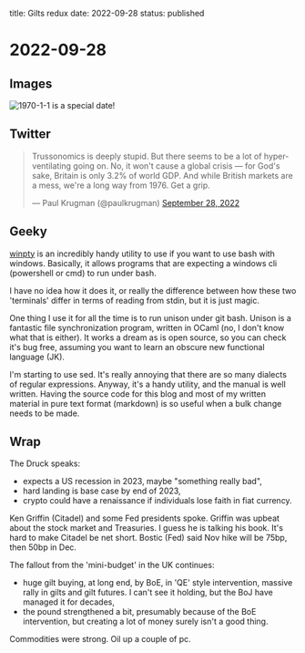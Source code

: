 title: Gilts redux
date: 2022-09-28
status: published

# 2022-09-28

## Images
![1970-1-1 is a special date!](https://imgs.xkcd.com/comics/historical_dates.png)
## Twitter
<blockquote class="twitter-tweet"><p lang="en" dir="ltr">Trussonomics is deeply stupid. But there seems to be a lot of hyperventilating going on. No, it won&#39;t cause a global crisis — for God&#39;s sake, Britain is only 3.2% of world GDP. And while British markets are a mess, we&#39;re a long way from 1976. Get a grip.</p>&mdash; Paul Krugman (@paulkrugman) <a href="https://twitter.com/paulkrugman/status/1575132152982900739?ref_src=twsrc%5Etfw">September 28, 2022</a></blockquote> <script async src="https://platform.twitter.com/widgets.js" charset="utf-8"></script> 

## Geeky

[winpty](https://github.com/rprichard/winpty) is an incredibly handy utility to use if you want to use bash with windows.
Basically, it allows programs that are expecting a windows cli (powershell or cmd) to run under bash.

I have no idea how it does it, or really the difference between how these two 'terminals' differ in terms of reading from stdin, but it is just magic.

One thing I use it for all the time is to run unison under git bash.  Unison is a fantastic file synchronization program, written in OCaml (no, I don't know what that is either). It works a dream as is open source, so you can check it's bug free, assuming you want to learn an obscure new functional language (JK).

I'm starting to use sed. It's really annoying that there are so many dialects of regular expressions. 
Anyway, it's a handy utility, and the manual is well written. 
Having the source code for this blog and most of my written material in pure text format (markdown) is so useful when a bulk change needs to be made.

## Wrap
The Druck speaks:

- expects a US recession in 2023, maybe "something really bad",
- hard landing is base case by end of 2023,
- crypto could have a renaissance if individuals lose faith in fiat currency.

Ken Griffin (Citadel) and some Fed presidents spoke. Griffin was upbeat about the stock market and Treasuries. I guess he is talking his book. It's hard to make Citadel be net short. Bostic (Fed) said Nov hike will be 75bp, then 50bp in Dec.

The fallout from the 'mini-budget' in the UK continues:

- huge gilt buying, at long end, by BoE, in 'QE' style intervention, massive rally in gilts and gilt futures. I can't see it holding, but the BoJ have managed it for decades,
- the pound strengthened a bit, presumably because of the BoE intervention, but creating a lot of money surely isn't a good thing.

Commodities were strong. Oil up a couple of pc.

